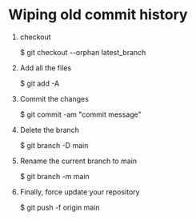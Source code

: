 # Wiping old commit history

1. checkout 
 
	$ git checkout --orphan latest_branch


3. Add all the files


   	$ git add -A

4. Commit the changes


	$ git commit -am "commit message"

4. Delete the branch

	$ git branch -D main

5. Rename the current branch to main

	$ git branch -m main

6. Finally, force update your repository

	$ git push -f origin main